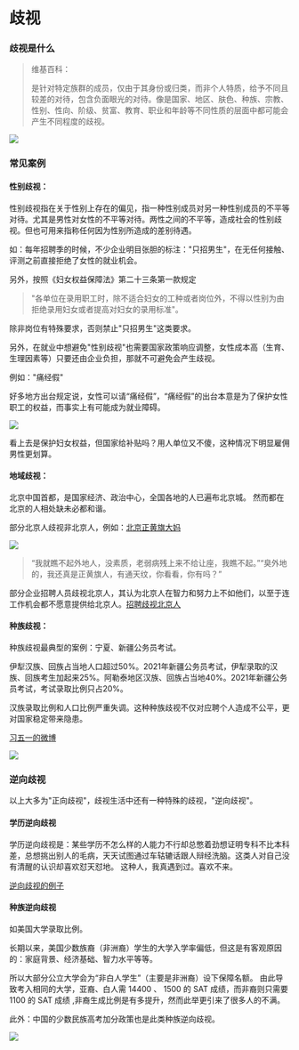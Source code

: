 # 歧视

### 歧视是什么

> 维基百科：
> 
> 是针对特定族群的成员，仅由于其身份或归类，而非个人特质，给予不同且较差的对待，包含负面眼光的对待。像是国家、地区、肤色、种族、宗教、性别、性向、阶级、贫富、教育、职业和年龄等不同性质的层面中都可能会产生不同程度的歧视。
> 

![](https://fudongdong-statics.oss-cn-beijing.aliyuncs.com/images/20220226/187658ac8da045329de394e43438c620.png?x-oss-process=image/resize,w_800/quality,q_80)

### 常见案例

#### 性别歧视：

性别歧视指在关于性别上存在的偏见，指一种性别成员对另一种性别成员的不平等对待。尤其是男性对女性的不平等对待。两性之间的不平等，造成社会的性别歧视。但也可用来指称任何因为性别所造成的差别待遇。

如：每年招聘季的时候，不少企业明目张胆的标注："只招男生"，在无任何接触、评测之前直接拒绝了女性的就业机会。

另外，按照《妇女权益保障法》第二十三条第一款规定

> "各单位在录用职工时，除不适合妇女的工种或者岗位外，不得以性别为由拒绝录用妇女或者提高对妇女的录用标准"。

除非岗位有特殊要求，否则禁止"只招男生"这类要求。

另外，在就业中想避免"性别歧视"也需要国家政策响应调整，女性成本高（生育、生理因素等）只要还由企业负担，那就不可避免会产生歧视。

例如："痛经假"

好多地方出台规定说，女性可以请“痛经假”，“痛经假”的出台本意是为了保护女性职工的权益，而事实上有可能成为就业障碍。

![](https://fudongdong-statics.oss-cn-beijing.aliyuncs.com/images/20220226/a254a48fbb024c9f9aec759d1b1b1e8a.png?x-oss-process=image/resize,w_800/quality,q_80)

看上去是保护妇女权益，但国家给补贴吗？用人单位又不傻，这种情况下明显雇佣男性更划算。


#### 地域歧视：

北京中国首都，是国家经济、政治中心，全国各地的人已遍布北京城。
然而都在北京的人相处缺未必都和谐。

部分北京人歧视非北京人，例如：[北京正黄旗大妈](https://www.sohu.com/a/471120459_115479)

![](https://fudongdong-statics.oss-cn-beijing.aliyuncs.com/images/20220226/703d786f17a945aa8fdc1014d6b1663d.png?x-oss-process=image/resize,w_800/quality,q_80)

> “我就瞧不起外地人，没素质，老弱病残上来不给让座，我瞧不起。”“臭外地的，我还真是正黄旗人，有通天纹，你看看，你有吗？”

部分企业招聘人员歧视北京人，其认为北京人在智力和努力上不如他们，以至于连工作机会都不愿意提供给北京人。[招聘歧视北京人](https://www.sohu.com/a/218239415_487876)


#### 种族歧视：

种族歧视最典型的案例：宁夏、新疆公务员考试。

伊犁汉族、回族占当地人口超过50%。2021年新疆公务员考试，伊犁录取的汉族、回族考生加起来25%。阿勒泰地区汉族、回族占当地40%。2021年新疆公务员考试，考试录取比例只占20%。

汉族录取比例和人口比例严重失调。这种种族歧视不仅对应聘个人造成不公平，更对国家稳定带来隐患。

[习五一的微博](https://weibo.com/1442246695/Lh5g5dzCE)

![](https://fudongdong-statics.oss-cn-beijing.aliyuncs.com/images/20220226/1d4c1f791ad74a8c89d817deef83ed2f.png?x-oss-process=image/resize,w_800/quality,q_80)



### 逆向歧视

以上大多为"正向歧视"，歧视生活中还有一种特殊的歧视，"逆向歧视"。

#### 学历逆向歧视

学历逆向歧视是：某些学历不怎么样的人能力不行却总憋着劲想证明专科不比本科差，总想挑出别人的毛病，天天试图通过车轱辘话跟人辩经洗脑。这类人对自己没有清醒的认识却喜欢怼天怼地。
这种人，我真遇到过。喜欢不来。

[逆向歧视的例子](https://www.zhihu.com/question/276843916/answer/2331021085)

#### 种族逆向歧视


如美国大学录取比例。

长期以来，美国少数族裔（非洲裔）学生的大学入学率偏低，但这是有客观原因的：家庭背景、经济基础、智力水平等等。

所以大部分公立大学会为“非白人学生”（主要是非洲裔）设下保障名额。
由此导致考入相同的大学，亚裔、白人需 14400 、 1500 的 SAT 成绩，而非裔则只需要 1100 的 SAT 成绩 ,非裔生成比例是有多提升，然而此举更引来了很多人的不满。

此外：中国的少数民族高考加分政策也是此类种族逆向歧视。

![](https://fudongdong-statics.oss-cn-beijing.aliyuncs.com/images/20220226/82771cb600384118bd60cd96cd0b2327.png?x-oss-process=image/resize,w_800/quality,q_80)
